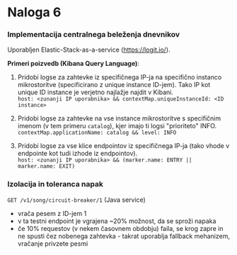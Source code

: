 # Naloga 6

### Implementacija centralnega beleženja dnevnikov
Uporabljen Elastic-Stack-as-a-service (https://logit.io/).  

**Primeri poizvedb (Kibana Query Language)**:
1. Pridobi logse za zahtevke iz specifičnega IP-ja na specifično instanco mikrostoritve
(specificirano z unique instance ID-jem). Tako IP kot unique ID instance je 
verjetno najlažje najdit v Kibani.  
`host: <zunanji IP uporabnika> && contextMap.uniqueInstanceId: <ID instance>`  

2. Pridobi logse za zahtevke na vse instance mikrostoritve s specifičnim imenom 
(v tem primeru `catalog`), kjer imajo ti logsi "prioriteto" INFO.  
`contextMap.applicationName: catalog && level: INFO`  

3. Pridobi logse za vse klice endpointov iz specifičnega IP-ja 
(tako vhode v endpointe kot tudi izhode iz endpointov).  
`host: <zunanji IP uporabnika> && (marker.name: ENTRY || marker.name: EXIT)`  


### Izolacija in toleranca napak  

`GET /v1/song/circuit-breaker/1` (Java service)  
- vrača pesem z ID-jem 1
- v ta testni endpoint je vgrajena ~20% možnost, da se sproži napaka
- če 10% requestov (v nekem časovnem obdobju) faila, se krog zapre in ne spusti čez nobenega
zahtevka - takrat uporablja fallback mehanizem, vračanje privzete pesmi